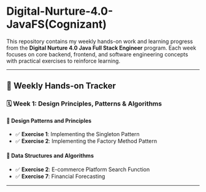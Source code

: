 # Digital-Nurture-4.0-JavaFS(Cognizant)


This repository contains my weekly hands-on work and learning progress from the **Digital Nurture 4.0 Java Full Stack Engineer** program. Each week focuses on core backend, frontend, and software engineering concepts with practical exercises to reinforce learning.

---

## 📅 Weekly Hands-on Tracker

### 🗓️ Week 1: Design Principles, Patterns & Algorithms

#### 🔹 Design Patterns and Principles
- ✅ **Exercise 1**: Implementing the Singleton Pattern  
- ✅ **Exercise 2**: Implementing the Factory Method Pattern  

#### 🔹 Data Structures and Algorithms
- ✅ **Exercise 2**: E-commerce Platform Search Function  
- ✅ **Exercise 7**: Financial Forecasting  

---
